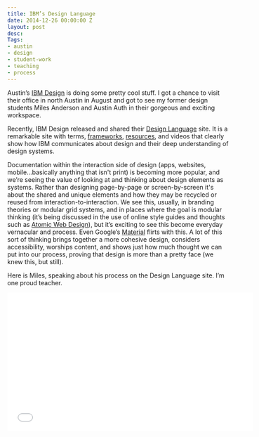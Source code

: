 ```yaml
---
title: IBM’s Design Language
date: 2014-12-26 00:00:00 Z
layout: post
desc: 
Tags:
- austin
- design
- student-work
- teaching
- process
---
```


Austin’s [IBM Design](http://www.ibm.com/design) is doing some pretty cool stuff. I got a chance to visit their office in north Austin in August and got to see my former design students Miles Anderson and Austin Auth in their gorgeous and exciting workspace.

Recently, IBM Design released and shared their [Design Language](http://www.ibm.com/design/language/index.shtml) site. It is a remarkable site with terms, [frameworks](http://www.ibm.com/design/language/framework.shtml), [resources](http://www.ibm.com/design/language/resources.shtml), and videos that clearly show how IBM communicates about design and their deep understanding of design systems.

Documentation within the interaction side of design (apps, websites, mobile...basically anything that isn't print) is becoming more popular, and we’re seeing the value of looking at and thinking about design elements as systems. Rather than designing page-by-page or screen-by-screen it's about the shared and unique elements and how they may be recycled or reused from interaction-to-interaction. We see this, usually, in branding theories or modular grid systems, and in places where the goal is modular thinking (it’s being discussed in the use of online style guides and thoughts such as [Atomic Web Design](http://bradfrost.com/blog/post/atomic-web-design/)), but it’s exciting to see this become everyday vernacular and process. Even Google’s [Material](http://www.google.com/design/spec/material-design/introduction.html) flirts with this. A lot of this sort of thinking brings together a more cohesive design, considers accessibility, worships content, and shows just how much thought we can put into our process, proving that design is more than a pretty face (we knew this, but still).

Here is Miles, speaking about his process on the Design Language site. I’m one proud teacher.


<iframe width="560" height="315" src="//www.youtube.com/embed/x9AbRP7d7Ks" frameborder="0" allowfullscreen></iframe>



